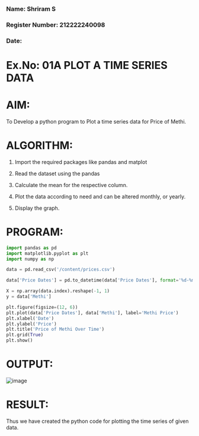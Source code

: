 ###  Name: Shriram S
###  Register Number: 212222240098
###  Date: 

# Ex.No: 01A PLOT A TIME SERIES DATA


# AIM:
To Develop a python program to Plot a time series data for Price of Methi.

# ALGORITHM:

1. Import the required packages like pandas and matplot

2. Read the dataset using the pandas

3. Calculate the mean for the respective column.

4. Plot the data according to need and can be altered monthly, or yearly.

5. Display the graph.

# PROGRAM:

```py
import pandas as pd
import matplotlib.pyplot as plt
import numpy as np
```
```py
data = pd.read_csv('/content/prices.csv')
```
```py
data['Price Dates'] = pd.to_datetime(data['Price Dates'], format='%d-%m-%Y')
```

```py
X = np.array(data.index).reshape(-1, 1)
y = data['Methi']
```

```py
plt.figure(figsize=(12, 6))
plt.plot(data['Price Dates'], data['Methi'], label='Methi Price')
plt.xlabel('Date')
plt.ylabel('Price')
plt.title('Price of Methi Over Time')
plt.grid(True)
plt.show()
```

# OUTPUT:

![image](https://github.com/user-attachments/assets/2da3f636-fd28-4463-a39b-3d07c7ee0ec8)


# RESULT:
Thus we have created the python code for plotting the time series of given data.
